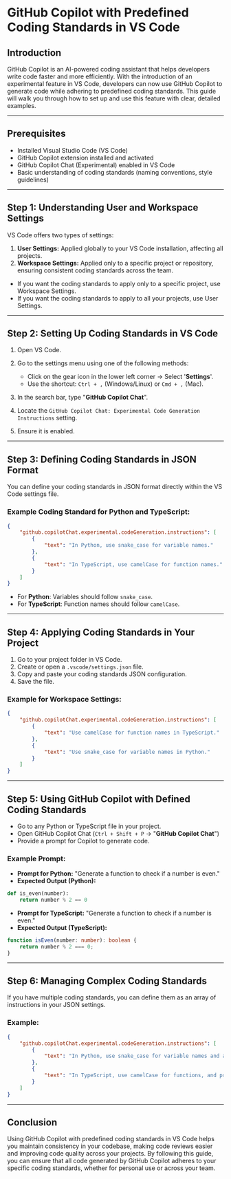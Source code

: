 # **GitHub Copilot with Predefined Coding Standards in VS Code**

## **Introduction**

GitHub Copilot is an AI-powered coding assistant that helps developers write code faster and more efficiently. With the introduction of an experimental feature in VS Code, developers can now use GitHub Copilot to generate code while adhering to predefined coding standards. This guide will walk you through how to set up and use this feature with clear, detailed examples.

---

## **Prerequisites**

* Installed Visual Studio Code (VS Code)
* GitHub Copilot extension installed and activated
* GitHub Copilot Chat (Experimental) enabled in VS Code
* Basic understanding of coding standards (naming conventions, style guidelines)

---

## **Step 1: Understanding User and Workspace Settings**

VS Code offers two types of settings:

1. **User Settings:** Applied globally to your VS Code installation, affecting all projects.
2. **Workspace Settings:** Applied only to a specific project or repository, ensuring consistent coding standards across the team.

* If you want the coding standards to apply only to a specific project, use Workspace Settings.
* If you want the coding standards to apply to all your projects, use User Settings.

---

## **Step 2: Setting Up Coding Standards in VS Code**

1. Open VS Code.
2. Go to the settings menu using one of the following methods:

   * Click on the gear icon in the lower left corner -> Select '**Settings**'.
   * Use the shortcut: `Ctrl + ,` (Windows/Linux) or `Cmd + ,` (Mac).
3. In the search bar, type "**GitHub Copilot Chat**".
4. Locate the `GitHub Copilot Chat: Experimental Code Generation Instructions` setting.
5. Ensure it is enabled.

---

## **Step 3: Defining Coding Standards in JSON Format**

You can define your coding standards in JSON format directly within the VS Code settings file.

### **Example Coding Standard for Python and TypeScript:**

```json
{
    "github.copilotChat.experimental.codeGeneration.instructions": [
        {
            "text": "In Python, use snake_case for variable names."
        },
        {
            "text": "In TypeScript, use camelCase for function names."
        }
    ]
}
```

* For **Python**: Variables should follow `snake_case`.
* For **TypeScript**: Function names should follow `camelCase`.

---

## **Step 4: Applying Coding Standards in Your Project**

1. Go to your project folder in VS Code.
2. Create or open a `.vscode/settings.json` file.
3. Copy and paste your coding standards JSON configuration.
4. Save the file.

### **Example for Workspace Settings:**

```json
{
    "github.copilotChat.experimental.codeGeneration.instructions": [
        {
            "text": "Use camelCase for function names in TypeScript."
        },
        {
            "text": "Use snake_case for variable names in Python."
        }
    ]
}
```

---

## **Step 5: Using GitHub Copilot with Defined Coding Standards**

* Go to any Python or TypeScript file in your project.
* Open GitHub Copilot Chat (`Ctrl + Shift + P` -> "**GitHub Copilot Chat**")
* Provide a prompt for Copilot to generate code.

### **Example Prompt:**

* **Prompt for Python:** "Generate a function to check if a number is even."
* **Expected Output (Python):**

```python
def is_even(number):
    return number % 2 == 0
```

* **Prompt for TypeScript:** "Generate a function to check if a number is even."
* **Expected Output (TypeScript):**

```typescript
function isEven(number: number): boolean {
    return number % 2 === 0;
}
```

---

## **Step 6: Managing Complex Coding Standards**

If you have multiple coding standards, you can define them as an array of instructions in your JSON settings.

### **Example:**

```json
{
    "github.copilotChat.experimental.codeGeneration.instructions": [
        {
            "text": "In Python, use snake_case for variable names and always include type hints."
        },
        {
            "text": "In TypeScript, use camelCase for functions, and private fields should start with an underscore (_)."
        }
    ]
}
```

---

## **Conclusion**

Using GitHub Copilot with predefined coding standards in VS Code helps you maintain consistency in your codebase, making code reviews easier and improving code quality across your projects. By following this guide, you can ensure that all code generated by GitHub Copilot adheres to your specific coding standards, whether for personal use or across your team.
